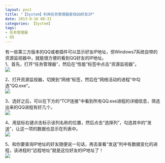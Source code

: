 ```yaml
---
layout: post
title: "【System】利用任务管理器查找QQ好友IP"
date: 2013-9-16 08:31
categories: 【System】
tags:
- 任务管理器
- QQ
---
```

有一些第三方版本的QQ或者插件可以显示好友IP地址，但Windows7系统自带的资源监视器中，就能很方便的看到QQ好友的IP地址。  
1、首先，打开“任务管理器”，然后在“性能”标签中点击“资源监视器”。  
![](http://a3.qpic.cn/psb?/57f6398e-db93-428d-8871-6d2527ad188f/rjbjGUTshFQW*ZWcaLKMP5aIrOPGDaOBV8WkhLm2SLQ!/b/dHqgtsShAgAA&ek=1&kp=1&pt=0&bo=oAGrAQAAAAADAC4!&tl=1&su=084873617&tm=1551880800&sce=0-12-12&rf=2-9)  

<!-- more -->

2、打开资源监视器，切换到“网络”标签，然后在“网络活动的进程”中勾选“QQ.exe”。  
![](http://a2.qpic.cn/psb?/57f6398e-db93-428d-8871-6d2527ad188f/AHKONiYpYbBXlP97coXmpmXw90aHoTsbPFV9YQXzM*0!/b/dF5CJ8TNGgAA&ek=1&kp=1&pt=0&bo=JANWAgAAAAADAFY!&tl=1&su=05420801&tm=1551880800&sce=0-12-12&rf=2-9)  

3、选好之后，可以在下方的“TCP连接”中看到所有QQ.exe进程的详细信息，筛选出来的QQ进程有好几个。  
![](http://a1.qpic.cn/psb?/57f6398e-db93-428d-8871-6d2527ad188f/Th26DSXGSBvgGtGNqKwobh.yQuaF.bUojTVAdARNEf4!/b/dDeFi8MlGQAA&ek=1&kp=1&pt=0&bo=JANWAgAAAAADAFY!&tl=1&su=0128440769&tm=1551880800&sce=0-12-12&rf=2-9)  

4、用鼠标右键点击标示该列名称的位置，然后点击“选择列”，勾选其中的“发送”，让这一项的数据也显示在列表中。  
![](http://a1.qpic.cn/psb?/57f6398e-db93-428d-8871-6d2527ad188f/LMSadOp5MY6oM4Q.IbsiOg8TQD9v4DOTdAocx1o8VCI!/b/dE*9icMkGQAA&ek=1&kp=1&pt=0&bo=QwEvAQAAAAADAEk!&tl=1&su=0215326513&tm=1551880800&sce=0-12-12&rf=2-9)  

5、和你要查询IP地址的好友随便说一句话，再去查看“发送”列中有数据变化的进程，该进程的“远程地址”就是这位好友的IP地址了！  
![](http://a3.qpic.cn/psb?/57f6398e-db93-428d-8871-6d2527ad188f/bczMlyoJ3plNpfM6bT5z4B2OCHx7Abcy4cI9hlkklwY!/b/dP5FvsShAgAA&ek=1&kp=1&pt=0&bo=pgNWAgAAAAADANQ!&tl=1&su=085733361&tm=1551880800&sce=0-12-12&rf=2-9)  